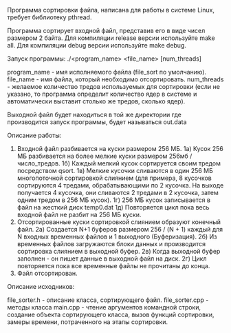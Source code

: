 Программа сортировки файла, написана для работы в системе Linux, требует библиотеку pthread.

Программа сортирует входной файл, представив его в виде чисел размером 2 байта.
Для компиляции release версии используйте make all.
Для компиляции debug версии используйте make debug.

Запуск программы:
./<program_name> <file_name> [num_threads]

program_name - имя исполняемого файла (file_sort по умолчанию).
file_name    - имя файла, который необходимо отсортировать.
num_threads  - желаемое количество тредов используемых для сортировки (если не указано, то программа определит количество ядер в системе и автоматически выставит столько же тредов, сколько ядер).

Выходной файл будет находиться в той же директории где производится запуск программы, будет называться out.data

Описание работы:
1) Входной файл разбивается на куски размером 256 МБ.
    1а) Кусок 256 МБ разбивается на более мелкие куски размером 256мб / число_тредов.
    1б) Каждый мелкий кусок сортируется своим тредом посредством qsort.
    1в) Мелкие кусочки сливаются в один 256 МБ многопоточной сортировкой слиянием (для примера, 8 кусочков сортируются 4 тредами, обрабатывающими по 2 кусочка. На выходе получается 4 кусочка, они сливаются 2 тредами в 2 кусочка, затем одним тредом в 256 МБ кусок).
    1г) 256 МБ кусок записывается в файл на жесткий диск temp0.dat
    1д) Повторяется цикл пока весь входной файл не разбит на 256 МБ куски.
2) Отсортированные куски сортировкой слиянием образуют конечный файл.
    2а) Создается N+1 буферов размером 256 / (N + 1) каждый для N входных временных файлов и 1 выходного (Буферизация).
    2б) Из временных файлов загружаются блоки данных и производится сортировка слиянием в выходной буфер.
    2в) Когда выходной буфер заполнен - он пишет данные в выходной файл на диск.
    2г) Цикл повторяется пока все временные файлы не прочитаны до конца.
3) Файл отсортирован.

Описание исходников:

file_sorter.h - описание класса, сортирующего файл.
file_sorter.cpp - методы класса
main.cpp - чтение аргументов командной строки, создание объекта сортирующего класса, вызов функций сортировки, замеры времени, потраченного на этапы сортировки.
